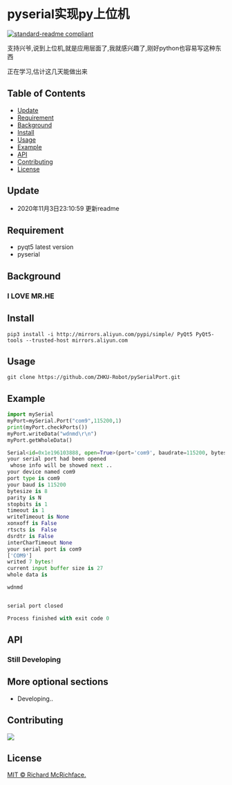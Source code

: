 # pyserial实现py上位机
[![standard-readme compliant](https://img.shields.io/badge/readme%20style-standard-brightgreen.svg?style=flat-square)](https://github.com/RichardLitt/standard-readme)

支持兴爷,说到上位机,就是应用层面了,我就感兴趣了,刚好python也容易写这种东西

正在学习,估计这几天能做出来

## Table of Contents

- [Update](#Update)
- [Requirement](#Requirement)
- [Background](#background)
- [Install](#install)
- [Usage](#usage)
- [Example](#Example)
- [API](#api)
- [Contributing](#contributing)
- [License](#license)

## Update

- 2020年11月3日23:10:59 更新readme

## Requirement

- pyqt5 latest version
- pyserial

## Background

### I LOVE MR.HE

## Install

```
pip3 install -i http://mirrors.aliyun.com/pypi/simple/ PyQt5 PyQt5-tools --trusted-host mirrors.aliyun.com
```

## Usage

```
git clone https://github.com/ZHKU-Robot/pySerialPort.git
```

## Example

```python
import mySerial
myPort=mySerial.Port("com9",115200,1)
print(myPort.checkPorts())
myPort.writeData("wdnmd\r\n")
myPort.getWholeData()
```

```python
Serial<id=0x1e196103888, open=True>(port='com9', baudrate=115200, bytesize=8, parity='N', stopbits=1, timeout=1, xonxoff=False, rtscts=False, dsrdtr=False)
your serial port had been opened 
 whose info will be showed next ..
your device named com9
port type is com9
your baud is 115200
bytesize is 8
parity is N
stopbits is 1
timeout is 1
writeTimeout is None
xonxoff is False
rtscts is  False
dsrdtr is False
interCharTimeout None
your serial port is com9
['COM9']
writed 7 bytes!
current input buffer size is 27
whole data is

wdnmd


serial port closed

Process finished with exit code 0

```



## API

### Still Developing

## More optional sections

- Developing..

## Contributing

<img src="https://avatars2.githubusercontent.com/u/44287052?s=60&amp;v=4" />



## License

[MIT © Richard McRichface.](../LICENSE)